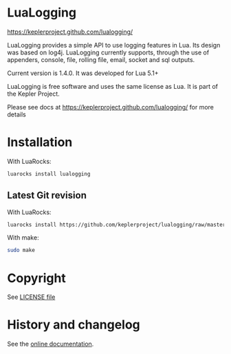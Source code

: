LuaLogging
==========
https://keplerproject.github.com/lualogging/

LuaLogging provides a simple API to use logging features in Lua.
Its design was based on log4j. LuaLogging currently supports,
through the use of appenders, console, file, rolling file, email, socket and sql outputs.

Current version is 1.4.0. It was developed for Lua 5.1+

LuaLogging is free software and uses the same license as Lua. It is part of the Kepler Project.

Please see docs at https://keplerproject.github.com/lualogging/ for more details

Installation
============

With LuaRocks:

```sh
luarocks install lualogging
```

Latest Git revision
-------------------

With LuaRocks:

```sh
luarocks install https://github.com/keplerproject/lualogging/raw/master/lualogging-dev-1.rockspec
```

With make:

```sh
sudo make
```

Copyright
=========

See [LICENSE file](https://github.com/keplerproject/lualogging/blob/master/COPYRIGHT)

History and changelog
=====================

See the [online documentation](https://keplerproject.github.io/lualogging/index.html#history).

